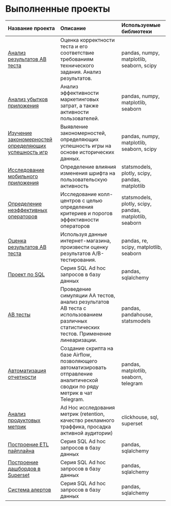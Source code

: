 # Выполненные проекты

| Название проекта | Описание | Используемые библиотеки | 
| :---------------------- | :---------------------- | :---------------------- |
| [Анализ результатов AB теста](https://github.com/IvanVashkovets/Portfolio/tree/main/Анализ%20результатов%20AB%20теста) | Оценка корректности теста и его соответствие требованиям технического задания. Анализ результатов. | pandas, numpy, matplotlib, seaborn, scipy |
| [Анализ убытков приложения](https://github.com/IvanVashkovets/Portfolio/tree/main/Анализ%20убытков%20приложения) | Анализ эффективности маркетинговых затрат, а также активности пользователей.  | pandas, numpy, matplotlib, seaborn |
| [Изучение закономерностей определяющих успешность игр](https://github.com/IvanVashkovets/Portfolio/tree/main/Изучение%20закономерностей%20определяющих%20успешность%20игр)     | Выявление закономерностей, определяющих успешность игры на основе исторических данных. | pandas, numpy, matplotlib, seaborn, scipy |
| [Исследование мобильного приложения](https://github.com/IvanVashkovets/Portfolio/tree/main/Исследование%20мобильного%20приложения) |  Определение влияния изменения шрифта на пользовательскую активность | statsmodels, plotly, scipy, pandas, matplotlib |
| [Определение неэффективных операторов](https://github.com/IvanVashkovets/Portfolio/tree/main/Определение%20неэффективных%20операторов) | Исследование колл-центров с целью определения критериев и порогов эффективности операторов | statsmodels, plotly, scipy, pandas, matplotlib, seaborn|
| [Оценка результатов AB теста](https://github.com/IvanVashkovets/Portfolio/tree/main/Оценка%20результатов%20AB%20теста) | Используя данные интернет-магазина, произвести оценку результатов A/B-тестирования. | pandas, re, scipy, matplotlib, seaborn |
| [Проект по SQL](https://github.com/IvanVashkovets/Portfolio/tree/main/Проект%20по%20SQL) | Серия SQL Ad hoc запросов в базу данных| pandas, sqlalchemy |
| [AB тесты](https://github.com/IvanVashkovets/Portfolio/tree/main/AB%20тесты) | Проведение симуляции AA тестов, анализ результатов AB теста с использованием различных статистических тестов. Применение линеаризации.| pandas, pandahouse, statsmodels |
| [Автоматизация отчетности](https://github.com/IvanVashkovets/Portfolio/tree/main/Автоматизация%20отчетности) | Создание скрипта на базе Airflow, позволяющего автоматизировать отправление аналитической сводки по ряду метрик в чат Telegram.| pandas, matplotlib, seaborn, telegram |
| [Анализ продуктовых метрик](https://github.com/IvanVashkovets/Portfolio/tree/main/Анализ%20продуктовых%20метрик) | Ad Hoc исследования метрик (retention, качество рекламного траффика, просадка активной аудитории)| clickhouse, sql, superset |
| [Построение ETL пайплайна](https://github.com/IvanVashkovets/Portfolio/tree/main/Проект%20по%20SQL) | Серия SQL Ad hoc запросов в базу данных| pandas, sqlalchemy |
| [Построение дашбордов в Superset](https://github.com/IvanVashkovets/Portfolio/tree/main/Проект%20по%20SQL) | Серия SQL Ad hoc запросов в базу данных| pandas, sqlalchemy |
| [Система алертов](https://github.com/IvanVashkovets/Portfolio/tree/main/Проект%20по%20SQL) | Серия SQL Ad hoc запросов в базу данных| pandas, sqlalchemy |
